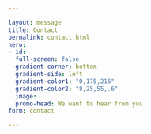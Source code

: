 ```yaml
---

layout: message
title: Contact
permalink: contact.html
hero:
- id:
  full-screen: false
  gradient-corner: bottom
  gradient-side: left
  gradient-color1: "0,175,216"
  gradient-color2: "8,25,55,.6"
  image:
  promo-head: We want to hear from you
form: contact

---
```

